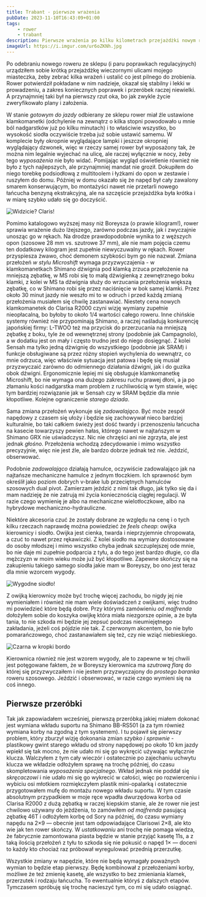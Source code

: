 ```yaml
---
title: Trabant - pierwsze wrażenia
pubDate: 2023-11-10T16:43:09+01:00
tags:
    - rower
    - trabant
description: Pierwsze wrażenia po kilku kilometrach przejażdżki nowym rowerem. Czy będą z niego ludzie?
imageUrl: https://i.imgur.com/ur6oZKNh.jpg
---
```


Po odebraniu nowego roweru ze sklepu (i paru poprawkach regulacyjnych) urządziłem sobie krótką przejażdżkę wieczornymi ulicami mojego miasteczka, żeby zebrać kilka wrażeń i ustalić co jest pilnego do zrobienia. Rower potwierdził pokładane w nim nadzieje, okazał się stabilny i lekki w prowadzeniu, a zakres koniecznych poprawek i przeróbek raczej niewielki. A przynajmniej taki był na pierwszy rzut oka, bo jak zwykle życie zweryfikowało plany i założenia.

W stanie _gotowym do jazdy_ odbierany ze sklepu rower miał źle ustawione klamkomanetki (odchylenie na zewnątrz o kilka stopni powodowało u mnie ból nadgarstków już po kilku minutach) i to właściwie wszystko, bo wysokość siodła oczywiście trzeba już sobie ustawić samemu. W komplecie były okropnie wyglądające lampki i jeszcze okropniej wyglądający dzwonek, więc w rzeczy samej rower był wyposażony tak, że można nim legalnie wyjechać na ulicę, ale raczej wyłącznie w nocy, żeby tego _wyposażenia_ nie było widać. Pomijając wygląd oświetlenie również nie było z tych najlepszych, ale przynajmniej mandat nie groził. Dokupiłem do niego torebkę podsiodłową z multitoolem i łyżkami do opon w zestawie i ruszyłem do domu. Później w domu okazało się że napęd był cały zawalony smarem konserwującym, bo montażyści nawet nie przetarli nowego łańcucha benzyną ekstrakcyjną, ale na szczęście przejażdżka była krótka i w miarę szybko udało się go doczyścić.

![Widzicie? Claris!](https://i.imgur.com/ur6oZKNh.jpg)

Pomimo katalogowo wyższej masy niż Boreysza (o prawie kilogram!), rower sprawia wrażenie dużo lżejszego, zarówno podczas jazdy, jak i zwyczajnie unosząc go w rękach. Na drodze prawdopodobnie wynika to z węższych opon (szosowe 28 mm vs. szutrowe 37 mm), ale nie mam pojęcia czemu ten dodatkowy kilogram jest zupełnie niewyczuwalny w rękach. Rower przyspiesza żwawo, choć demonem szybkości bym go nie nazwał. Zmiana przełożeń _w stylu Microshift_ wymaga przyzwyczajenia - w klamkomanetkach Shimano dźwignia pod klamką zrzuca przełożenie na mniejszą zębatkę, w MS robi się to małą dźwigienką z zewnętrznego boku klamki, z kolei w MS ta dźwignia służy do wrzucania przełożenia większą zębatkę, co w Shimano robi się przez naciśnięcie w bok samej klamki. Przez około 30 minut jazdy nie weszło mi to w odruch i przed każdą zmianą przełożenia musiałem się chwilę zastanawiać. Niestety cena nowych klamkomanetek do Clarisa R2000 czyni wizję wymiany zupełnie nieopłacalną, bo byłoby to około 1/4 wartości całego roweru. Inne chińskie systemy również nie przypominają Shimano, a raczej naśladują konkurencję japońskiej firmy: L-TWOO też ma przycisk do przerzucania na mniejszą zębatkę z boku, tyle że od wewnętrznej strony (podobnie jak Campagnolo), a w dodatku jest on mały i często trudno jest do niego dosięgnąć. Z kolei Sensah ma tylko jedną dżwignię do wszystkiego (podobnie jak SRAM) i funkcje obsługiwane są przez różny stopień wychylenia do wewnątrz, co mnie odrzuca, więc właściwie sytuacja jest patowa i będę się musiał przyzwyczaić zarówno do odmiennego działania dźwigni, jak i do guzika obok dźwigni. Ergonomicznie lepiej mi się obsługuje klamkomanetkę Microshift, bo nie wymaga ona dużego zakresu ruchu prawej dłoni, a ja po złamaniu kości nadgarstka mam problem z ruchliwością w tym stawie, więc tym bardziej rozwiązanie jak w Sensah czy w SRAM będzie dla mnie kłopotliwe. Kolejne ograniczenie _starego dziada_.

Sama zmiana przełożeń wykonuje się _zadowalająco_. Być może zespół napędowy z czasem się ułoży i będzie się zachowywał nieco bardziej kulturalnie, bo taki całkiem świeży jest dość twardy i przenoszeniu łańcucha na kasecie towarzyszy pewien hałas, którego nawet w najtańszym w Shimano GRX nie uświadczysz. Nic nie chrzęści ani nie zgrzyta, ale jest jednak _głośno_. Przełożenia wchodzą zdecydowanie i mimo wszystko precyzyjnie, więc nie jest źle, ale bardzo dobrze jednak też nie. Jeździć, obserwować.

Podobnie _zadowalająco_ działają hamulce, oczywiście zadowalająco jak na najtańsze mechaniczne hamulce z jednym tłoczkiem. Ich sprawność bym określił jako poziom dobrych v-brake lub przeciętnych hamulców szosowych dual pivot. Zamierzam jeździć z nimi tak długo, jak tylko się da i mam nadzieję że nie zatrują mi życia koniecznością ciągłej regulacji. W razie czego wymienię je albo na mechaniczne wielotłoczkowe, albo na hybrydowe mechaniczno-hydrauliczne.

Niektóre akcesoria czuć że zostały dobrane ze względu na cenę i o tych kilku rzeczach naprawdę można powiedzieć że _feels cheap_: owijka kierownicy i siodło. Owijka jest cienka, twarda i nieprzyjemnie chropowata, a czuć to nawet przez rękawiczki. Z kolei siodło ma wymiary dostosowane do osoby młodszej i mimo wszystko chyba jednak szczuplejszej ode mnie, bo nie daje mi zupełnie podparcia z tyłu, a do tego jest bardzo długie, co dla mężczyzn w moim wieku może już być kłopotliwe. Zapewne skończy się na zakupieniu takiego samego siodła jakie mam w Boreyszy, bo ono jest teraz dla mnie wzorcem wygody.

![Wygodne siodło!](https://i.imgur.com/Fcrq7ovh.jpg)

Z owijką kierownicy może być trochę więcej zachodu, bo nigdy jej nie wymieniałem i również nie mam wiele doświadczeń z owijkami, więc trudno mi powiedzieć które będą dobre. Przy którymś zamówieniu _od majfrenda_ dołożyłem sobie do koszyka owijkę która miała niezgorsze opinie, a że była tania, to nie szkoda mi będzie jej zepsuć podczas nieumiejętnego zakładania, jeżeli coś pójdzie nie tak. Z czerwonym akcentem, bo nie było pomarańczowego, choć zastanawiałem się też, czy nie wziąć niebieskiego.

![Czarna w kropki bordo](https://i.imgur.com/atU7YJch.jpg)

Kierownica również nie jest wzorem wygody, ale to zapewne w tej chwili jest potęgowane faktem, że w Boreyszy kierownica ma _szutrową flarę_ do której się przyzwyczaiłem i nie jestem przyzwyczajony do _prostego baranka_ roweru szosowego. Jeździć i obserwować, w razie czego wymieni się na coś innego.

## Pierwsze przeróbki

Tak jak zapowiadałem wcześniej, pierwszą przeróbką jakiej miałem dokonać jest wymiana wkładu suportu na Shimano BB-RS501 (a za tym również wymiana korby na zgodną z tym systemem). I tu pojawił się pierwszy problem, który zburzył wizję dokonania zmian _szybko i sprawnie_ - plastikowy gwint starego wkładu od strony napędowej po około 10 km jazdy wpiekł się tak mocno, że nie udało mi się go wykręcić używając wyłącznie klucza. Walczyłem z tym cały wieczór i ostatecznie po zajechaniu uchwytu klucza we wkładzie odłożyłem sprawę na trochę później, do czasu skompletowania _wyposażenia specjalnego_. Wkład jednak nie poddał się _skręcaczowi_ i nie udało mi się go wykrecić w całości, więc po rozwierceniu i wybiciu osi młotkiem rozmiękczyłem plastik mini-opalarką i ostatecznie przygotowałem mufę do montażu nowego wkładu suportu. W tym czasie absolutnym przypadkiem w moje ręce wpadła dwurzędowa korba od Clarisa R2000 z dużą zębatką w raczej kiepskim stanie, ale że rower nie jest chwilowo używany do jeżdżenia, to zamówiłem _od majfrenda_ pasującą zębatkę 46T i odłożyłem korbę od Sory na później, do czasu wymiany napędu na 2&times;9 &mdash; obecnie jest tam odpowiadające Clarisowi 2&times;8, ale kto wie jak ten rower skończy. W _ustatkowaniu_ ani trochę nie pomaga wiedza, że fabrycznie zamontowana piasta będzie w stanie przyjąć kasetę 11s, a z taką ilością przełożeń z tyłu to szkoda się nie pokusić o napęd 1&times; &mdash; doceni to każdy kto chociaż raz próbował wyregulować przednią przerzutkę.

Wszystkie zmiany w napędzie, które nie będą wymagały poważnych wymian to będzie etap pierwszy. Będę kombinował z przełożeniami korby, możliwe że też zmienię kasetę, ale wszystko to bez zmieniania klamek, przerzutek i rodzaju łańcucha. To ewentualnie któryś z dalszych etapów. Tymczasem spróbuję się trochę nacieszyć tym, co mi się udało osiągnąć.
